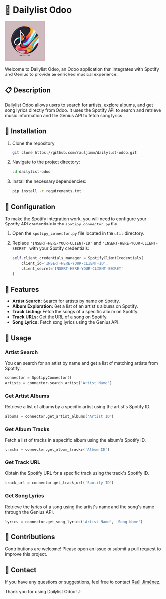 # 🎵 Dailylist Odoo

![Dailylist Odoo Logo](https://github.com/rauljimm/dailylist-odoo/blob/main/static/description/icon.png)

Welcome to Dailylist Odoo, an Odoo application that integrates with Spotify and Genius to provide an enriched musical experience.

## 📋 Description

Dailylist Odoo allows users to search for artists, explore albums, and get song lyrics directly from Odoo. It uses the Spotify API to search and retrieve music information and the Genius API to fetch song lyrics.

## 🚀 Installation

1. Clone the repository:
    ```bash
    git clone https://github.com/rauljimm/dailylist-odoo.git
    ```
2. Navigate to the project directory:
    ```bash
    cd dailylist-odoo
    ```
3. Install the necessary dependencies:
    ```bash
    pip install -r requirements.txt
    ```

## 🔧 Configuration

To make the Spotify integration work, you will need to configure your Spotify API credentials in the `spotipy_connector.py` file.

1. Open the `spotipy_connector.py` file located in the `util` directory.
2. Replace `'INSERT-HERE-YOUR-CLIENT-ID'` and `'INSERT-HERE-YOUR-CLIENT-SECRET'` with your Spotify credentials:

    ```python
    self.client_credentials_manager = SpotifyClientCredentials(
        client_id='INSERT-HERE-YOUR-CLIENT-ID',
        client_secret='INSERT-HERE-YOUR-CLIENT-SECRET'
    )
    ```

## 🌟 Features

- **Artist Search:** Search for artists by name on Spotify.
- **Album Exploration:** Get a list of an artist's albums on Spotify.
- **Track Listing:** Fetch the songs of a specific album on Spotify.
- **Track URLs:** Get the URL of a song on Spotify.
- **Song Lyrics:** Fetch song lyrics using the Genius API.

## 📄 Usage

### Artist Search

You can search for an artist by name and get a list of matching artists from Spotify.

```python
connector = SpotipyConnector()
artists = connector.search_artist('Artist Name')
```

### Get Artist Albums

Retrieve a list of albums by a specific artist using the artist's Spotify ID.

```python
albums = connector.get_artist_albums('Artist ID')
```

### Get Album Tracks

Fetch a list of tracks in a specific album using the album's Spotify ID.

```python
tracks = connector.get_album_tracks('Album ID')
```

### Get Track URL

Obtain the Spotify URL for a specific track using the track's Spotify ID.

```python
track_url = connector.get_track_url('Spotify ID')
```

### Get Song Lyrics

Retrieve the lyrics of a song using the artist's name and the song's name through the Genius API.

```python
lyrics = connector.get_song_lyrics('Artist Name', 'Song Name')
```

## 🤝 Contributions

Contributions are welcome! Please open an issue or submit a pull request to improve this project.

## 📧 Contact

If you have any questions or suggestions, feel free to contact [Raúl Jiménez](https://github.com/rauljimm).

Thank you for using Dailylist Odoo! 🎶
